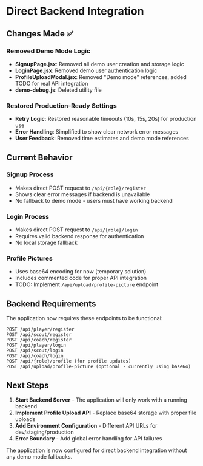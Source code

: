 # Direct Backend Integration

## Changes Made ✅

### Removed Demo Mode Logic
- **SignupPage.jsx**: Removed all demo user creation and storage logic
- **LoginPage.jsx**: Removed demo user authentication logic  
- **ProfileUploadModal.jsx**: Removed "Demo mode" references, added TODO for real API integration
- **demo-debug.js**: Deleted utility file

### Restored Production-Ready Settings
- **Retry Logic**: Restored reasonable timeouts (10s, 15s, 20s) for production use
- **Error Handling**: Simplified to show clear network error messages
- **User Feedback**: Removed time estimates and demo mode references

## Current Behavior

### Signup Process
- Makes direct POST request to `/api/{role}/register`
- Shows clear error messages if backend is unavailable
- No fallback to demo mode - users must have working backend

### Login Process  
- Makes direct POST request to `/api/{role}/login`
- Requires valid backend response for authentication
- No local storage fallback

### Profile Pictures
- Uses base64 encoding for now (temporary solution)
- Includes commented code for proper API integration
- TODO: Implement `/api/upload/profile-picture` endpoint

## Backend Requirements

The application now requires these endpoints to be functional:

```
POST /api/player/register
POST /api/scout/register  
POST /api/coach/register
POST /api/player/login
POST /api/scout/login
POST /api/coach/login
POST /api/{role}/profile (for profile updates)
POST /api/upload/profile-picture (optional - currently using base64)
```

## Next Steps

1. **Start Backend Server** - The application will only work with a running backend
2. **Implement Profile Upload API** - Replace base64 storage with proper file uploads
3. **Add Environment Configuration** - Different API URLs for dev/staging/production
4. **Error Boundary** - Add global error handling for API failures

The application is now configured for direct backend integration without any demo mode fallbacks.
